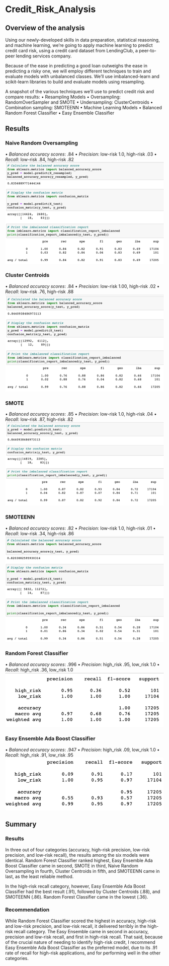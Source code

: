 # Credit_Risk_Analysis

## Overview of the analysis
Using our newly-developed skills in data preparation, statistical reasoning, and machine learning, we’re going to apply machine learning to predict credit card risk, using a credit card dataset from LendingClub, a peer-to-peer lending services company.

Because of the ease in predicting a good loan outweighs the ease in predicting a risky one, we will employ different techniques to train and evaluate models with unbalanced classes. We’ll use imbalanced-learn and scikit-learn libraries to build and evaluate models using resampling.

A snapshot of the various techniques we’ll use to predict credit risk and compare results:
• Resampling Models
	• Oversampling: RandomOverSampler and SMOTE
	• Undersampling: ClusterCentroids
	• Combination sampling: SMOTEENN 
• Machine Learning Models
	• Balanced Random Forest Classifier
	• Easy Ensemble Classifier

## Results
### Naive Random Oversampling
• *Balanced accuracy scores*: .84
• *Precision*: low-risk 1.0, high-risk .03
• *Recall*: low-risk .84, high-risk .82
![Naive Random Oversampling Results](https://github.com/andeevosters/Credit_Risk_Analysis/blob/main/Images/NaiveRandomOversampling.png)

### Cluster Centroids
• *Balanced accuracy scores*: .84
• *Precision*: low-risk 1.00, high-risk .02
• *Recall*: low-risk .76, high-risk .88
![Cluster Centroids Results](https://github.com/andeevosters/Credit_Risk_Analysis/blob/main/Images/ClusterCentroids.png)

### SMOTE
• *Balanced accuracy scores*: .85
• *Precision*: low-risk 1.0, high-risk .04
• *Recall*: low-risk .87, high-risk .82
![SMOTE](https://github.com/andeevosters/Credit_Risk_Analysis/blob/main/Images/SMOTE.png)

### SMOTEENN
• *Balanced accuracy scores*: .82 
• *Precision*: low-risk 1.0, high-risk .01
• *Recall*: low-risk .34, high-risk .86
![SMOTEENN](https://github.com/andeevosters/Credit_Risk_Analysis/blob/main/Images/SMOTEENN.png)

### Random Forest Classifier
• *Balanced accuracy scores*: .996
• *Precision*: high_risk .95, low_risk 1.0
• *Recall*: high_risk .36, low_risk 1.0
![Random Forest Classifier](https://github.com/andeevosters/Credit_Risk_Analysis/blob/main/Images/RandomForestClassifier.png)

### Easy Ensemble Ada Boost Classifier
• *Balanced accuracy scores*: .947
• *Precision*: high_risk .09, low_risk 1.0
• *Recall*: high_risk .91, low_risk .95
![Random Forest Classifier](https://github.com/andeevosters/Credit_Risk_Analysis/blob/main/Images/EasyEnsembleAdaBoostClassifier.png)


## Summary
### Results
In three out of four categories (accuracy, high-risk precision, low-risk precision, and low-risk recall), the results among the six models were identical. Random Forest Classifier ranked highest, Easy Ensemble Ada Boost Classifier came in second, SMOTE in third, Naive Random Oversampling in fourth, Cluster Centroids in fifth, and SMOTEENN came in last, as the least reliable method.

In the high-risk recall category, however, Easy Ensemble Ada Boost Classifier had the best result (.91), followed by Cluster Centroids (.88), and SMOTEENN (.86). Random Forest Classifier came in the lowest (.36).

### Recommendation
While Random Forest Classifier scored the highest in accuracy, high-risk and low-risk precision, and low-risk recall, it delivered terribly in the high-risk recall category.
The Easy Ensemble came in second in accuracy, precision and low-risk recall, and first in high-risk recall. That said, because of the crucial nature of needing to identify high-risk credit, I recommend Easy Ensemble Ada Boost Classifier as the preferred model, due to its .91 rate of recall for high-risk applications, and for performing well in the other categories.
